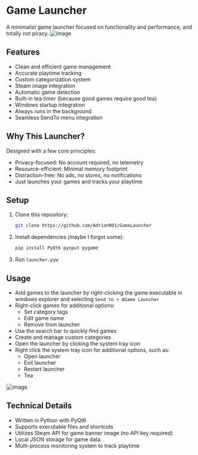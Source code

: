 # Game Launcher

A minimalist game launcher focused on functionality and performance, and totally not piracy.
![image](https://github.com/user-attachments/assets/a58c0edb-236e-47eb-ad85-1f9d1c48b0d2)
## Features

- Clean and efficient game management
- Accurate playtime tracking
- Custom categorization system
- Steam image integration
- Automatic game detection
- Built-in tea timer (because good games require good tea)
- Windows startup integration
- Always runs in the background
- Seamless SendTo menu integration

## Why This Launcher?

Designed with a few core principles:
- Privacy-focused: No account required, no telemetry
- Resource-efficient: Minimal memory footprint
- Distraction-free: No ads, no stores, no notifications
- Just launches your games and tracks your playtime

## Setup

1. Clone this repository:
    ```bash
    git clone https://github.com/AdrianNO1/GameLauncher
    ```
2. Install dependencies (maybe I forgot some):
   ```bash
   pip install PyQt6 pynput pygame
   ```
3. Run `launcher.pyw`

## Usage

- Add games to the launcher by right-clicking the game executable in windows explorer and selecting `Send to > AGame Launcher`
- Right-click games for additional options:
  - Set category tags
  - Edit game name
  - Remove from launcher
- Use the search bar to quickly find games
- Create and manage custom categories
- Open the launcher by clicking the system tray icon
- Right click the system tray icon for additional options, such as:
  - Open launcher
  - Exit launcher
  - Restart launcher
  - Tea

![image](https://github.com/user-attachments/assets/03538297-5e02-4a43-a149-ec9ed4047a56)
## Technical Details

- Written in Python with PyQt6
- Supports executable files and shortcuts
- Utilizes Steam API for game banner image (no API key required)
- Local JSON storage for game data
- Multi-process monitoring system to track playtime
